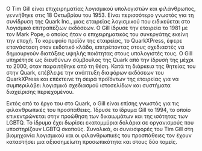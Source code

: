 Ο Tim Gill είναι επιχειρηματίας λογισμικού υπολογιστών και φιλάνθρωπος, γεννήθηκε στις 18 Οκτωβρίου του 1953. Είναι περισσότερο γνωστός για τη συνίδρυση της Quark Inc., μιας εταιρείας λογισμικού που ειδικεύεται στο λογισμικό επιτραπέζιων εκδόσεων. Ο Gill ίδρυσε την εταιρεία το 1981 με τον Mark Pope, ο οποίος ήταν ο επιχειρηματικός του συνεργάτης εκείνη την εποχή. Το κορυφαίο προϊόν της εταιρείας, το QuarkXPress, έφερε επανάσταση στον εκδοτικό κλάδο, επιτρέποντας στους σχεδιαστές να δημιουργούν διατάξεις υψηλής ποιότητας στους υπολογιστές τους. Ο Gill υπηρέτησε ως διευθύνων σύμβουλος της Quark από την ίδρυσή της μέχρι το 2000, όταν παραιτήθηκε από τη θέση. Κατά τη διάρκεια της θητείας του στην Quark, επέβλεψε την ανάπτυξη διαφόρων εκδόσεων του QuarkXPress και επέκτεινε τη σειρά προϊόντων της εταιρείας για να συμπεριλάβει λογισμικό σχεδιασμού ιστοσελίδων και συστήματα διαχείρισης περιεχομένου.


 Εκτός από το έργο του στο Quark, ο Gill είναι επίσης γνωστός για τις φιλανθρωπικές του προσπάθειες. Ίδρυσε το ίδρυμα Gill το 1994, το οποίο επικεντρώνεται στην προώθηση των δικαιωμάτων και της ισότητας των LGBTQ. Το ίδρυμα έχει δωρίσει εκατομμύρια δολάρια σε οργανισμούς που υποστηρίζουν LGBTQ σκοπούς. Συνολικά, οι συνεισφορές του Tim Gill στη βιομηχανία λογισμικού και οι φιλανθρωπικές του προσπάθειες τον έχουν καταστήσει μια αξιοσημείωτη προσωπικότητα και στους δύο τομείς.
